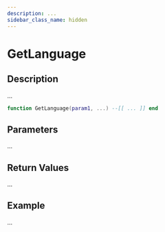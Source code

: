 ```yaml
---
description: ...
sidebar_class_name: hidden
---
```


# GetLanguage

## Description

...

```lua
function GetLanguage(param1, ...) --[[ ... ]] end
```

## Parameters

...

## Return Values

...

## Example

...

